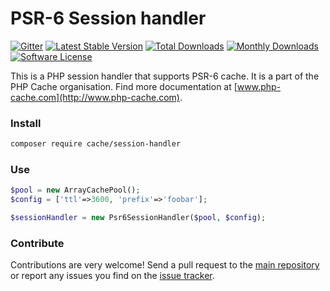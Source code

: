 # PSR-6 Session handler
[![Gitter](https://badges.gitter.im/php-cache/cache.svg)](https://gitter.im/php-cache/cache?utm_source=badge&utm_medium=badge&utm_campaign=pr-badge)
[![Latest Stable Version](https://poser.pugx.org/cache/session-handler/v/stable)](https://packagist.org/packages/cache/session-handler)
[![Total Downloads](https://poser.pugx.org/cache/session-handler/downloads)](https://packagist.org/packages/cache/session-handler)
[![Monthly Downloads](https://poser.pugx.org/cache/session-handler/d/monthly.png)](https://packagist.org/packages/cache/session-handler)
[![Software License](https://img.shields.io/badge/license-MIT-brightgreen.svg?style=flat-square)](LICENSE)

This is a PHP session handler that supports PSR-6 cache. It is a part of the PHP Cache organisation. Find more 
documentation at [www.php-cache.com](http://www.php-cache.com). 


### Install

```bash
composer require cache/session-handler
```

### Use

```php
$pool = new ArrayCachePool();
$config = ['ttl'=>3600, 'prefix'=>'foobar'];

$sessionHandler = new Psr6SessionHandler($pool, $config);
```

### Contribute

Contributions are very welcome! Send a pull request to the [main repository](https://github.com/php-cache/cache) or 
report any issues you find on the [issue tracker](http://issues.php-cache.com).